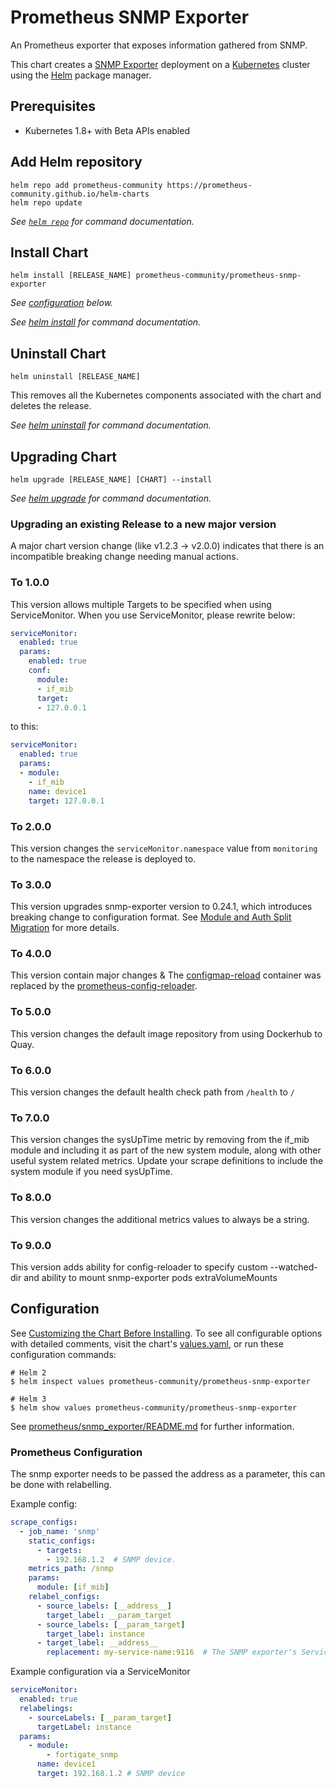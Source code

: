 # Prometheus SNMP Exporter

An Prometheus exporter that exposes information gathered from SNMP.

This chart creates a [SNMP Exporter](https://github.com/prometheus/snmp_exporter) deployment on a [Kubernetes](http://kubernetes.io) cluster using the [Helm](https://helm.sh) package manager.

## Prerequisites

- Kubernetes 1.8+ with Beta APIs enabled

## Add Helm repository

```console
helm repo add prometheus-community https://prometheus-community.github.io/helm-charts
helm repo update
```

_See [`helm repo`](https://helm.sh/docs/helm/helm_repo/) for command documentation._

## Install Chart

```console
helm install [RELEASE_NAME] prometheus-community/prometheus-snmp-exporter
```

_See [configuration](#configuration) below._

_See [helm install](https://helm.sh/docs/helm/helm_install/) for command documentation._

## Uninstall Chart

```console
helm uninstall [RELEASE_NAME]
```

This removes all the Kubernetes components associated with the chart and deletes the release.

_See [helm uninstall](https://helm.sh/docs/helm/helm_uninstall/) for command documentation._

## Upgrading Chart

```console
helm upgrade [RELEASE_NAME] [CHART] --install
```

_See [helm upgrade](https://helm.sh/docs/helm/helm_upgrade/) for command documentation._

### Upgrading an existing Release to a new major version

A major chart version change (like v1.2.3 -> v2.0.0) indicates that there is an incompatible breaking change needing manual actions.

### To 1.0.0

This version allows multiple Targets to be specified when using ServiceMonitor. When you use ServiceMonitor, please rewrite below:

```yaml
serviceMonitor:
  enabled: true
  params:
    enabled: true
    conf:
      module:
      - if_mib
      target:
      - 127.0.0.1
```

to this:

```yaml
serviceMonitor:
  enabled: true
  params:
  - module:
    - if_mib
    name: device1
    target: 127.0.0.1
```

### To 2.0.0

This version changes the `serviceMonitor.namespace` value from `monitoring` to the namespace the release is deployed to.

### To 3.0.0

This version upgrades snmp-exporter version to 0.24.1, which introduces breaking change to configuration format.
See [Module and Auth Split Migration](https://github.com/prometheus/snmp_exporter/blob/main/auth-split-migration.md) for more details.

### To 4.0.0

This version contain major changes & The [configmap-reload](https://github.com/jimmidyson/configmap-reload) container was replaced by the [prometheus-config-reloader](https://github.com/prometheus-operator/prometheus-operator/tree/main/cmd/prometheus-config-reloader).

### To 5.0.0

This version changes the default image repository from using Dockerhub to Quay.

### To 6.0.0

This version changes the default health check path from `/health` to `/`

### To 7.0.0

This version changes the sysUpTime metric by removing from the if_mib module and including it as part of the new system module, along with other useful system related metrics.
Update your scrape definitions to include the system module if you need sysUpTime.

### To 8.0.0

This version changes the additional metrics values to always be a string.

### To 9.0.0

This version adds ability for config-reloader to specify custom --watched-dir and ability to mount snmp-exporter pods extraVolumeMounts

## Configuration

See [Customizing the Chart Before Installing](https://helm.sh/docs/intro/using_helm/#customizing-the-chart-before-installing). To see all configurable options with detailed comments, visit the chart's [values.yaml](./values.yaml), or run these configuration commands:

```console
# Helm 2
$ helm inspect values prometheus-community/prometheus-snmp-exporter

# Helm 3
$ helm show values prometheus-community/prometheus-snmp-exporter
```

See [prometheus/snmp_exporter/README.md](https://github.com/prometheus/snmp_exporter/) for further information.

### Prometheus Configuration

The snmp exporter needs to be passed the address as a parameter, this can be done with relabelling.

Example config:

```yaml
scrape_configs:
  - job_name: 'snmp'
    static_configs:
      - targets:
        - 192.168.1.2  # SNMP device.
    metrics_path: /snmp
    params:
      module: [if_mib]
    relabel_configs:
      - source_labels: [__address__]
        target_label: __param_target
      - source_labels: [__param_target]
        target_label: instance
      - target_label: __address__
        replacement: my-service-name:9116  # The SNMP exporter's Service name and port.
```

Example configuration via a ServiceMonitor

```yaml
serviceMonitor:
  enabled: true
  relabelings:
    - sourceLabels: [__param_target]
      targetLabel: instance
  params:
    - module:
        - fortigate_snmp
      name: device1
      target: 192.168.1.2 # SNMP device
```
